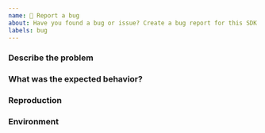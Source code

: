 ```yaml
---
name: 🐛 Report a bug
about: Have you found a bug or issue? Create a bug report for this SDK
labels: bug
---
```


<!--
**Please do not report security vulnerabilities here**.
The [Responsible Disclosure Program](https://auth0.com/whitehat) details the procedure for disclosing security issues.

**Thank you in advance for helping us to improve this library!**
Your attention to detail here is greatly appreciated and will help us respond as quickly as possible.
For general support or usage questions, use the [Auth0 Community](https://community.auth0.com/) or
[Auth0 Support](https://support.auth0.com/).
Finally, to avoid duplicates, please search existing Issues before submitting one here.

By submitting an Issue to this repository, you agree to the terms within the
[Auth0 Code of Conduct](https://github.com/misalud-ai/auth0/open-source-template/blob/master/CODE-OF-CONDUCT.md).
-->


### Describe the problem

<!---
Provide a clear and concise description of the issue.
-->

### What was the expected behavior?

<!---
Tell us about the behavior you expected to see.
-->

### Reproduction

<!---
Detail the steps taken to reproduce this error, and whether this issue can be reproduced consistently or if it is 
intermittent.
**Note**: If clear, reproducible steps or the smallest sample app demonstrating misbehavior cannot be provided, we may
not be able to follow up on this bug report.


1. ...
2. ...
3. ...

If so, provide steps:

Where applicable, please include:

- The smallest possible sample app that reproduces the undesirable behavior
- Log files (redact/remove sensitive information)
- Application settings (redact/remove sensitive information)
- Screenshots
-->

### Environment

<!---
Please provide the following:

- **Version of `go-auth0` used:**
- **Other modules/plugins/libraries that might be involved:**
-->
